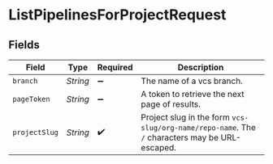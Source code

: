 # ListPipelinesForProjectRequest


## Fields

| Field                                                                                          | Type                                                                                           | Required                                                                                       | Description                                                                                    |
| ---------------------------------------------------------------------------------------------- | ---------------------------------------------------------------------------------------------- | ---------------------------------------------------------------------------------------------- | ---------------------------------------------------------------------------------------------- |
| `branch`                                                                                       | *String*                                                                                       | :heavy_minus_sign:                                                                             | The name of a vcs branch.                                                                      |
| `pageToken`                                                                                    | *String*                                                                                       | :heavy_minus_sign:                                                                             | A token to retrieve the next page of results.                                                  |
| `projectSlug`                                                                                  | *String*                                                                                       | :heavy_check_mark:                                                                             | Project slug in the form `vcs-slug/org-name/repo-name`. The `/` characters may be URL-escaped. |